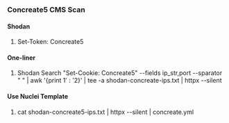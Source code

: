 ### Concreate5 CMS Scan

#### Shodan
1. Set-Token: Concreate5

#### One-liner
1. Shodan Search "Set-Cookie: Concreate5" --fields ip_str,port --sparator " " | awk '{print $1':'$2}' | tee -a shodan-concreate-ips.txt | httpx --silent

#### Use Nuclei Template
1. cat shodan-concreate5-ips.txt | httpx --silent | concreate.yml

